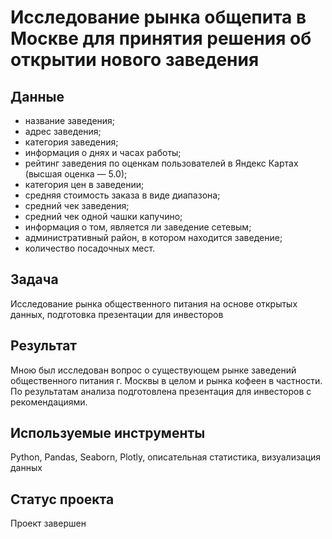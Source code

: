 # Исследование рынка общепита в Москве для принятия решения об открытии нового заведения
## Данные
- название заведения;
- адрес заведения;
- категория заведения;
- информация о днях и часах работы;
- рейтинг заведения по оценкам пользователей в Яндекс Картах (высшая оценка — 5.0);
- категория цен в заведении;
- средняя стоимость заказа в виде диапазона;
- средний чек заведения;
- средний чек одной чашки капучино; 
- информация о том, является ли заведение сетевым;
- административный район, в котором находится заведение;
- количество посадочных мест.
## Задача
Исследование рынка общественного питания на основе открытых данных, подготовка презентации для инвесторов
## Результат
Мною был исследован вопрос о существующем рынке заведений общественного питания г. Москвы в целом и рынка кофеен в частности. По результатам анализа подготовлена
презентация для инвесторов с рекомендациями.
## Используемые инструменты
Python, Pandas, Seaborn, Plotly, описательная статистика, визуализация данных
## Статус проекта
Проект завершен
